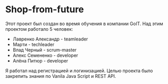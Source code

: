 # Shop-from-future

Этот проект был создан во время обучения в компании GoIT. Над этим проектом работало 5 человек:

- Лавренко Александр - teamleader
- Марти - techleader
- Влад Черный - scrum-master
- Алекс Семененко - developer
- Алёна Питюр - developer

<!-- Я выступал в роли Teamleader. Влад в роли
Scrum-master. Мне было комфортно и удобно работать с Вами ребята! Спасибо Вам! -->

Я работал над регистрацией и логинизацией. Целью проекта было закрепить знания по Vanila Java Script
и REST API.

[]()

<!-- По мимо выполнения обязанностей Teamleadera в этом проекте занимался вопросом создания основной
страницы. Данная страница поделена на категории. Для подгрузки категорий используется кнопка,
которая при отсутствии новых категорий пропадает. К каждой категории подключил независимый слайдер
"swiper". Каждая карточка имеет оверлей, который пропадает в мобильной версии. Оверлей добавлят
дополнительный функционал - возможность добавления в избранное для зарегистрированного пользователя,
а так же открытие карточки товара. По сути карточки товаров с главной страницы использовались и на
других страницах, например в кабинете пользователя! Для слайдера в кабинете добавил чуть другой
функционал и внешний вид - в зависимости от количества карточек в слайдере, пропадают кнопки и
прокрутка. В мобильной версии изначально отсутствуют кнопки! Сильно помучил слайдер, пришлось очень
хорошо пройтись по докуменации для того чтобы расскрыть функционал слайдера на полную, сделать не
зависимым для каждой категории и страницы! Могу сказать, что командная работа в проекте, довольно
сильно прокачивает технические навыки и очень хорошо закрепляет материал. -->

